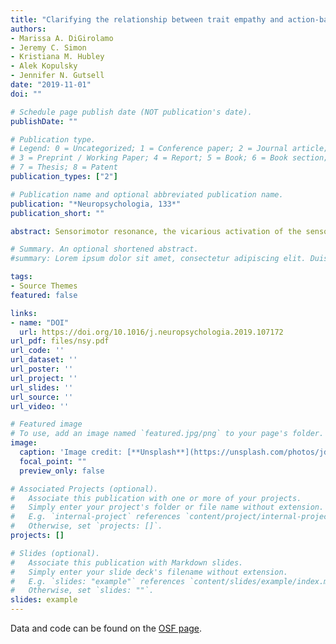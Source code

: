 ```yaml
---
title: "Clarifying the relationship between trait empathy and action-based resonance indexed by EEG mu-rhythm suppression."
authors:
- Marissa A. DiGirolamo
- Jeremy C. Simon
- Kristiana M. Hubley
- Alek Kopulsky
- Jennifer N. Gutsell
date: "2019-11-01"
doi: ""

# Schedule page publish date (NOT publication's date).
publishDate: ""

# Publication type.
# Legend: 0 = Uncategorized; 1 = Conference paper; 2 = Journal article;
# 3 = Preprint / Working Paper; 4 = Report; 5 = Book; 6 = Book section;
# 7 = Thesis; 8 = Patent
publication_types: ["2"]

# Publication name and optional abbreviated publication name.
publication: "*Neuropsychologia, 133*"
publication_short: ""

abstract: Sensorimotor resonance, the vicarious activation of the sensory motor system during observation of another's actions, is thought to contribute to important social functions including empathy. Previous research has shown that sensorimotor resonance, as measured by suppression of the electrophysiological (EEG) mu rhythm, is predicted by trait empathy, but findings are inconsistent. Here we report data from a high-powered study (_N_ = 252) to clarify the relationship between sensorimotor resonance as indexed by mu suppression during action observation and trait empathy as measured by the well-established Interpersonal Reactivity Index (IRI). Our initial pre-registered analyses at central electrode locations indicate that sensorimotor resonance is unrelated to general trait empathy or its sub-facets, however, these effects could not be isolated from attention-related occipital alpha. An additional non-registered analysis using Independent Component Analysis (ICA) to look at the isolated central mu-component clarified the relationship. Results confirmed the lack of a relationship between the mu-component and the perspective taking, personal distress, or fantasy facets of the IRI, but suggest a possible association with empathic concern such that greater resonance is associated with greater empathic concern. These results question the previously assumed relationship between trait empathy and sensorimotor resonance and highlight the need to investigate experience sharing tendencies in the context of simulation-based resonance.

# Summary. An optional shortened abstract.
#summary: Lorem ipsum dolor sit amet, consectetur adipiscing elit. Duis posuere tellus ac convallis placerat. #Proin tincidunt magna sed ex sollicitudin condimentum.

tags:
- Source Themes
featured: false

links:
- name: "DOI"
  url: https://doi.org/10.1016/j.neuropsychologia.2019.107172
url_pdf: files/nsy.pdf
url_code: ''
url_dataset: ''
url_poster: ''
url_project: ''
url_slides: ''
url_source: ''
url_video: ''

# Featured image
# To use, add an image named `featured.jpg/png` to your page's folder. 
image:
  caption: 'Image credit: [**Unsplash**](https://unsplash.com/photos/jdD8gXaTZsc)'
  focal_point: ""
  preview_only: false

# Associated Projects (optional).
#   Associate this publication with one or more of your projects.
#   Simply enter your project's folder or file name without extension.
#   E.g. `internal-project` references `content/project/internal-project/index.md`.
#   Otherwise, set `projects: []`.
projects: []

# Slides (optional).
#   Associate this publication with Markdown slides.
#   Simply enter your slide deck's filename without extension.
#   E.g. `slides: "example"` references `content/slides/example/index.md`.
#   Otherwise, set `slides: ""`.
slides: example
---
```




Data and code can be found on the [OSF page](https://osf.io/95zf8/).
